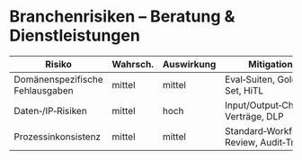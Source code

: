 # Branchenrisiken – Beratung & Dienstleistungen
<table role="table">
  <thead><tr><th>Risiko</th><th>Wahrsch.</th><th>Auswirkung</th><th>Mitigation</th></tr></thead>
  <tbody>
    <tr><td>Domänenspezifische Fehlausgaben</td><td>mittel</td><td>mittel</td><td>Eval‑Suiten, Golden Set, HiTL</td></tr>
    <tr><td>Daten‑/IP‑Risiken</td><td>mittel</td><td>hoch</td><td>Input/Output‑Checks, Verträge, DLP</td></tr>
    <tr><td>Prozessinkonsistenz</td><td>mittel</td><td>mittel</td><td>Standard‑Workflows, Review, Audit‑Trail</td></tr>
  </tbody>
</table>
